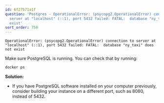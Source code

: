 ```yaml
---
id: 6f27b71a1f
question: 'Postgres - OperationalError: (psycopg2.OperationalError) connection to
  server at "localhost" (::1), port 5432 failed: FATAL:  database "ny_taxi" does not
  exist'
sort_order: 750
---
```


```
OperationalError: (psycopg2.OperationalError) connection to server at "localhost" (::1), port 5432 failed: FATAL:  database "ny_taxi" does not exist
```

Make sure PostgreSQL is running. You can check that by running:

```bash
docker ps
```

**Solution:**

- If you have PostgreSQL software installed on your computer previously, consider building your instance on a different port, such as 8080, instead of 5432.